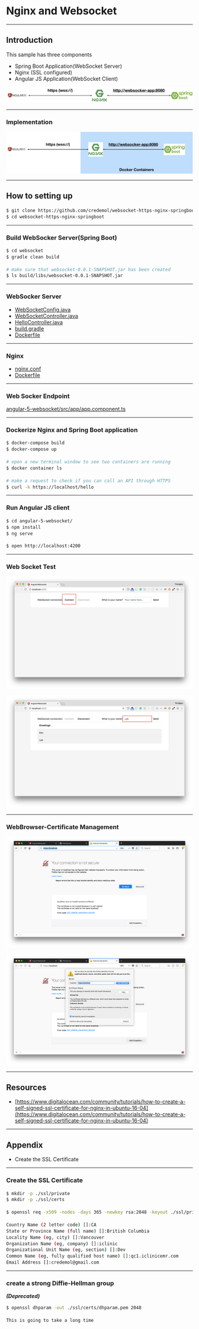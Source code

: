 # Nginx and Websocket

---
## Introduction

This sample has three components
- Spring Boot Application(WebSocket Server)
- Nginx (SSL configured)
- Angular JS Application(WebSocket Client)

![docs/images/introduction.png](docs/images/introduction.png)

---
### Implementation

![docs/images/implementation.png](docs/images/implementation.png)

---
## How to setting up 

```sh
$ git clone https://github.com/credemol/websocket-https-nginx-springboot.git
$ cd websocket-https-nginx-springboot
```

---
### Build WebSocker Server(Spring Boot)

```sh
$ cd websocket
$ gradle clean build

# make sure that websocket-0.0.1-SNAPSHOT.jar has been created
$ ls build/libs/websocket-0.0.1-SNAPSHOT.jar

```

---
### WebSocker Server

- [WebSocketConfig.java](websocket/src/main/java/com/iclinicemr/sample/websocket/config/WebSocketConfig.java)
- [WebSocketController.java](websocket/src/main/java/com/iclinicemr/sample/websocket/controller/WebSocketController.java)
- [HelloController.java](websocket/src/main/java/com/iclinicemr/sample/websocket/controller/HelloController.java)
- [build.gradle](websocket/build.gradle)
- [Dockerfile](docker/websocket-server/Dockerfile)

---
### Nginx

- [nginx.conf](docker/nginx/nginx.conf)
- [Dockerfile](docker/nginx/Dockerfile)

---
### Web Socker Endpoint 

[angular-5-websocket/src/app/app.component.ts](angular-5-websocket/src/app/app.component.ts#L27)

---
### Dockerize Nginx and Spring Boot application

```sh
$ docker-compose build
$ docker-compose up

# open a new terminal window to see two containers are running
$ docker container ls

# make a request to check if you can call an API through HTTPS
$ curl -k https://localhost/hello
```

---
### Run Angular JS client

```sh
$ cd angular-5-websocket/
$ npm install
$ ng serve

$ open http://localhost:4200
```

---
### Web Socket Test

![docs/images/websocket-connect.png](docs/images/websocket-connect.png)

![docs/images/websocket-send.png](docs/images/websocket-send.png)


---
### WebBrowser-Certificate Management

![docs/images/firefox-certificate-1.png](docs/images/firefox-certificate-1.png)

![docs/images/firefox-certificate-2.png](docs/images/firefox-certificate-2.png)

---
## Resources

- [https://www.digitalocean.com/community/tutorials/how-to-create-a-self-signed-ssl-certificate-for-nginx-in-ubuntu-16-04](https://www.digitalocean.com/community/tutorials/how-to-create-a-self-signed-ssl-certificate-for-nginx-in-ubuntu-16-04)


---
## Appendix

- Create the SSL Certificate

---
### Create the SSL Certificate

```sh
$ mkdir -p ./ssl/private
$ mkdir -p ./ssl/certs

$ openssl req -x509 -nodes -days 365 -newkey rsa:2048 -keyout ./ssl/private/qc1.iclinicemr.com.key -out ./ssl/certs/qc1.iclinicemr.com.crt

Country Name (2 letter code) []:CA
State or Province Name (full name) []:British Columbia
Locality Name (eg, city) []:Vancouver
Organization Name (eg, company) []:iclinic
Organizational Unit Name (eg, section) []:Dev
Common Name (eg, fully qualified host name) []:qc1.iclinicemr.com
Email Address []:credemol@gmail.com
```

---
### create a strong Diffie-Hellman group
**_(Deprecated)_**

```sh
$ openssl dhparam -out ./ssl/certs/dhparam.pem 2048

This is going to take a long time
```
